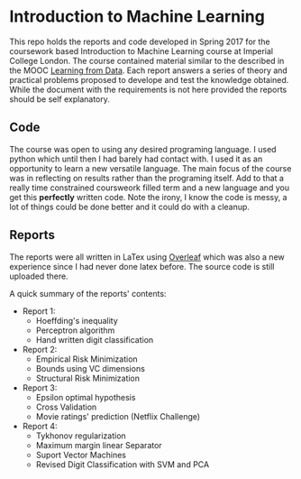 # Introduction to Machine Learning

This repo holds the reports and code developed in Spring 2017 for the coursework based Introduction to Machine Learning course at Imperial College London. The course contained material similar to the described in the MOOC [Learning from Data](https://work.caltech.edu/telecourse.html). Each report answers a series of theory and practical problems proposed to develope and test the knowledge obtained. While the document with the requirements is not here provided the reports should be self explanatory.

## Code
The course was open to using any desired programing language. I used python which until then I had barely had contact with. I used it as an opportunity to learn a new versatile language. The main focus of the course was in reflecting on results rather than the programing itself. Add to that a really time constrained coursweork filled term and a new language and you get this __perfectly__ written code. Note the irony, I know the code is messy, a lot of things could be done better and it could do with a cleanup.

## Reports
The reports were all written in LaTex using [Overleaf](https://www.overleaf.com/) which was also a new experience since I had never done latex before. The source code is still uploaded there. 

A quick summary of the reports' contents:

* Report 1:
  * Hoeffding's inequality
  * Perceptron algorithm
  * Hand written digit classification
* Report 2:
  * Empirical Risk Minimization
  * Bounds using VC dimensions
  * Structural Risk Minimization
* Report 3:
  * Epsilon optimal hypothesis
  * Cross Validation
  * Movie ratings' prediction (Netflix Challenge)
* Report 4:
  * Tykhonov regularization
  * Maximum margin linear Separator
  * Suport Vector Machines
  * Revised Digit Classification with SVM and PCA

